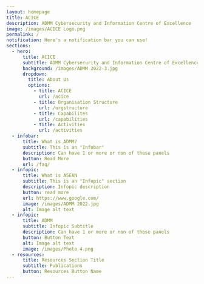 ```yaml
---
layout: homepage
title: ACICE
description: ADMM Cybersecurity and Information Centre of Excellence
image: /images/ACICE Logo.png
permalink: /
notification: Here's a notification bar you can use!
sections:
  - hero:
      title: ACICE
      subtitle: ADMM Cybersecurity and Information Centre of Excellence
      background: /images/ADMM 2022-3.jpg
      dropdown:
        title: About Us
        options:
          - title: ACICE
            url: /acice
          - title: Organisation Structure
            url: /orgstructure
          - title: Capabilites
            url: /capabilities
          - title: Activities
            url: /activities
  - infobar:
      title: What is ADMM?
      subtitle: This is an "Infobar"
      description: Can have 1 or more or non of these panels
      button: Read More
      url: /faq/
  - infopic:
      title: What is ASEAN
      subtitle: This is an "Infopic" section
      description: Infopic description
      button: read more
      url: https://www.google.com/
      image: /images/ADMM 2022.jpg
      alt: Image alt text
  - infopic:
      title: ADMM
      subtitle: Infopic Subtitle
      description: Can have 1 or more or non of these panels
      button: Button Text
      alt: Image alt text
      image: /images/Photo 4.png
  - resources:
      title: Resources Section Title
      subtitle: Publications
      button: Resources Button Name
---
```

